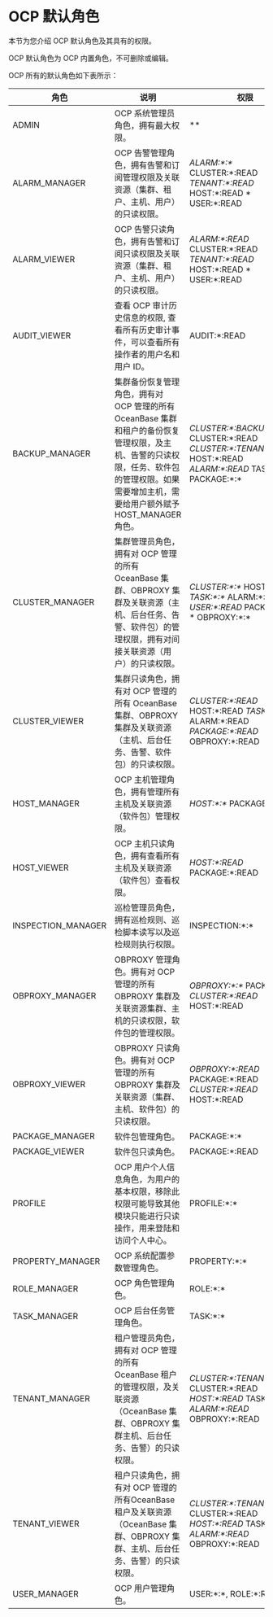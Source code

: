 OCP 默认角色
=============================

本节为您介绍 OCP 默认角色及其具有的权限。

OCP 默认角色为 OCP 内置角色，不可删除或编辑。

OCP 所有的默认角色如下表所示：

|         角色         |                                                      说明                                                       |                                                                                                                                                                                                     权限                                                                                                                                                                                                     |
|--------------------|---------------------------------------------------------------------------------------------------------------|------------------------------------------------------------------------------------------------------------------------------------------------------------------------------------------------------------------------------------------------------------------------------------------------------------------------------------------------------------------------------------------------------------|
| ADMIN              | OCP 系统管理员角色，拥有最大权限。                                                                                           | \*\*                                                                                                                                                                                                                                                                                                                                                                                                       |
| ALARM_MANAGER      | OCP 告警管理角色，拥有告警和订阅管理权限及关联资源（集群、租户、主机、用户）的只读权限。                                                                | *ALARM:\*:\** CLUSTER:\*:READ   *TENANT:\*:READ* HOST:\*:READ   * USER:\*:READ                                                                                                                               |
| ALARM_VIEWER       | OCP 告警只读角色，拥有告警和订阅只读权限及关联资源（集群、租户、主机、用户）的只读权限。                                                                | *ALARM:\*:READ* CLUSTER:\*:READ   *TENANT:\*:READ* HOST:\*:READ   * USER:\*:READ                                                                                                                             |
| AUDIT_VIEWER       | 查看 OCP 审计历史信息的权限, 查看所有历史审计事件，可以查看所有操作者的用户名和用户 ID。                                                             | AUDIT:\*:READ                                                                                                                                                                                                                                                                                                                                                                                              |
| BACKUP_MANAGER     | 集群备份恢复管理角色，拥有对 OCP 管理的所有 OceanBase 集群和租户的备份恢复管理权限，及主机、告警的只读权限，任务、软件包的管理权限。如果需要增加主机，需要给用户额外赋予 HOST_MANAGER 角色。 | *CLUSTER:\*:BACKUP:\*:\** CLUSTER:\*:READ   *CLUSTER:\*:TENANT:\*:READ* HOST:\*:READ   *ALARM:\*:READ* TASK:\*:\*   * PACKAGE:\*:\*    |
| CLUSTER_MANAGER    | 集群管理员角色，拥有对 OCP 管理的所有 OceanBase 集群、OBPROXY 集群及关联资源（主机、后台任务、告警、软件包）的管理权限，拥有对间接关联资源（用户）的只读权限。                   | *CLUSTER:\*:\** HOST:\*:\*   *TASK:\*:\** ALARM:\*:\*   *USER:\*:READ* PACKAGE:\*:\*   * OBPROXY:\*:\*                                 |
| CLUSTER_VIEWER     | 集群只读角色，拥有对 OCP 管理的所有 OceanBase 集群、OBPROXY 集群及关联资源（主机、后台任务、告警、软件包）的只读权限。                                       | *CLUSTER:\*:READ* HOST:\*:READ   *TASK:\*:READ* ALARM:\*:READ   *PACKAGE:\*:READ* OBPROXY:\*:READ                                                                       |
| HOST_MANAGER       | OCP 主机管理角色，拥有管理所有主机及关联资源（软件包）管理权限。                                                                            | *HOST:\*:\** PACKAGE:\*:\*                                                                                                                                                                                                                                                                                          |
| HOST_VIEWER        | OCP 主机只读角色，拥有查看所有主机及关联资源（软件包）查看权限。                                                                            | *HOST:\*:READ* PACKAGE:\*:READ                                                                                                                                                                                                                                                                                      |
| INSPECTION_MANAGER | 巡检管理员角色，拥有巡检规则、巡检脚本读写以及巡检规则执行权限。                                                                              | INSPECTION:\*:\*                                                                                                                                                                                                                                                                                                                                                                                           |
| OBPROXY_MANAGER    | OBPROXY 管理角色。拥有对 OCP 管理的所有 OBPROXY 集群及关联资源集群、主机的只读权限，软件包的管理权限。                                                | *OBPROXY:\*:\** PACKAGE:\*:\*   *CLUSTER:\*:READ* HOST:\*:READ                                                                                                                                                                                |
| OBPROXY_VIEWER     | OBPROXY 只读角色。拥有对 OCP 管理的所有 OBPROXY 集群及关联资源（集群、主机、软件包）的只读权限。                                                   | *OBPROXY:\*:READ* PACKAGE:\*:READ   *CLUSTER:\*:READ* HOST:\*:READ                                                                                                                                                                            |
| PACKAGE_MANAGER    | 软件包管理角色。                                                                                                      | PACKAGE:\*:\*                                                                                                                                                                                                                                                                                                                                                                                              |
| PACKAGE_VIEWER     | 软件包只读角色。                                                                                                      | PACKAGE:\*:READ                                                                                                                                                                                                                                                                                                                                                                                            |
| PROFILE            | OCP 用户个人信息角色，为用户的基本权限，移除此权限可能导致其他模块只能进行只读操作，用来登陆和访问个人中心。                                                      | PROFILE:\*:\*                                                                                                                                                                                                                                                                                                                                                                                              |
| PROPERTY_MANAGER   | OCP 系统配置参数管理角色。                                                                                               | PROPERTY:\*:\*                                                                                                                                                                                                                                                                                                                                                                                             |
| ROLE_MANAGER       | OCP 角色管理角色。                                                                                                   | ROLE:\*:\*                                                                                                                                                                                                                                                                                                                                                                                                 |
| TASK_MANAGER       | OCP 后台任务管理角色。                                                                                                 | TASK:\*:\*                                                                                                                                                                                                                                                                                                                                                                                                 |
| TENANT_MANAGER     | 租户管理员角色，拥有对 OCP 管理的所有 OceanBase 租户的管理权限，及关联资源（OceanBase 集群、OBPROXY 集群主机、后台任务、告警）的只读权限。                        | *CLUSTER:\*:TENANT:\*:\** CLUSTER:\*:READ   *HOST:\*:READ* TASK:\*:READ   *ALARM:\*:READ* OBPROXY:\*:READ                                                               |
| TENANT_VIEWER      | 租户只读角色，拥有对 OCP 管理的所有OceanBase 租户及关联资源（OceanBase 集群、OBPROXY 集群、主机、后台任务、告警）的只读权限。                               | *CLUSTER:\*:TENANT:\*:READ* CLUSTER:\*:READ   *HOST:\*:READ* TASK:\*:READ   *ALARM:\*:READ* OBPROXY:\*:READ                                                             |
| USER_MANAGER       | OCP 用户管理角色。                                                                                                   | USER:\*:\*, ROLE:\*:READ                                                                                                                                                                                                                                                                                                                                                                                   |

